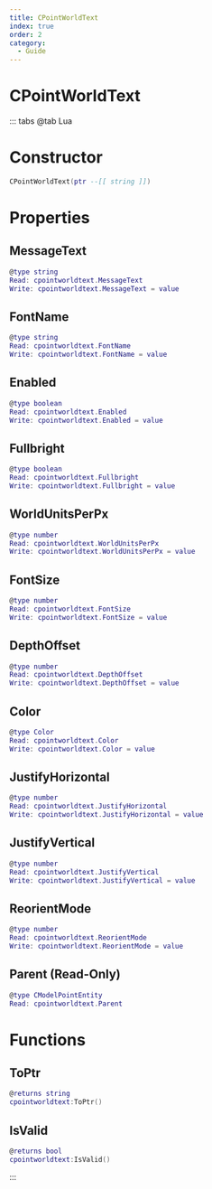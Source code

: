 ```yaml
---
title: CPointWorldText
index: true
order: 2
category:
  - Guide
---
```


# CPointWorldText

::: tabs
@tab Lua
# Constructor
```lua
CPointWorldText(ptr --[[ string ]])
```
# Properties
## MessageText 
```lua
@type string
Read: cpointworldtext.MessageText
Write: cpointworldtext.MessageText = value
```
## FontName 
```lua
@type string
Read: cpointworldtext.FontName
Write: cpointworldtext.FontName = value
```
## Enabled 
```lua
@type boolean
Read: cpointworldtext.Enabled
Write: cpointworldtext.Enabled = value
```
## Fullbright 
```lua
@type boolean
Read: cpointworldtext.Fullbright
Write: cpointworldtext.Fullbright = value
```
## WorldUnitsPerPx 
```lua
@type number
Read: cpointworldtext.WorldUnitsPerPx
Write: cpointworldtext.WorldUnitsPerPx = value
```
## FontSize 
```lua
@type number
Read: cpointworldtext.FontSize
Write: cpointworldtext.FontSize = value
```
## DepthOffset 
```lua
@type number
Read: cpointworldtext.DepthOffset
Write: cpointworldtext.DepthOffset = value
```
## Color 
```lua
@type Color
Read: cpointworldtext.Color
Write: cpointworldtext.Color = value
```
## JustifyHorizontal 
```lua
@type number
Read: cpointworldtext.JustifyHorizontal
Write: cpointworldtext.JustifyHorizontal = value
```
## JustifyVertical 
```lua
@type number
Read: cpointworldtext.JustifyVertical
Write: cpointworldtext.JustifyVertical = value
```
## ReorientMode 
```lua
@type number
Read: cpointworldtext.ReorientMode
Write: cpointworldtext.ReorientMode = value
```
## Parent (Read-Only)
```lua
@type CModelPointEntity
Read: cpointworldtext.Parent
```
# Functions
## ToPtr
```lua
@returns string
cpointworldtext:ToPtr()
```
## IsValid
```lua
@returns bool
cpointworldtext:IsValid()
```

:::